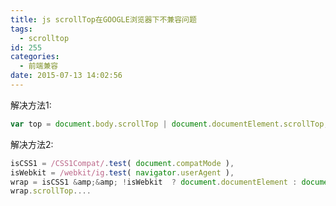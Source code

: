 ```yaml
---
title: js scrollTop在GOOGLE浏览器下不兼容问题
tags:
  - scrolltop
id: 255
categories:
  - 前端兼容
date: 2015-07-13 14:02:56
---
```


解决方法1:
```javascript
var top = document.body.scrollTop | document.documentElement.scrollTop;
```

解决方法2:
```javascript
isCSS1 = /CSS1Compat/.test( document.compatMode ),
isWebkit = /webkit/ig.test( navigator.userAgent ),
wrap = isCSS1 &amp;&amp; !isWebkit  ? document.documentElement : document.body,
wrap.scrollTop....

```